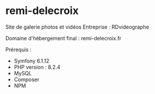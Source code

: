 # remi-delecroix
Site de galerie photos et vidéos 
Entreprise : RDvideographe

Domaine d'hébergement final : remi-delecroix.fr

Prérequis : 
 - Symfony 6.1.12
 - PHP version : 8.2.4
 - MySQL
 - Composer
 - NPM
